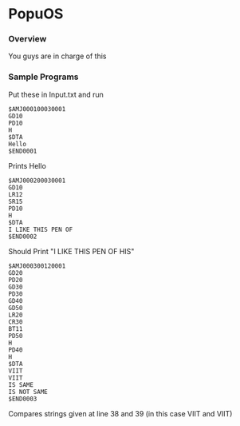 # PopuOS

### Overview
You guys are in charge of this

### Sample Programs
Put these in Input.txt and run

```
$AMJ000100030001
GD10
PD10
H
$DTA
Hello
$END0001
```

Prints Hello
```
$AMJ000200030001
GD10
LR12
SR15
PD10
H
$DTA
I LIKE THIS PEN OF
$END0002
```
Should Print "I LIKE THIS PEN OF HIS"
```
$AMJ000300120001
GD20
PD20
GD30
PD30
GD40
GD50
LR20
CR30
BT11
PD50
H
PD40
H
$DTA
VIIT
VIIT
IS SAME
IS NOT SAME
$END0003
```
Compares strings given at line 38 and 39 (in this case VIIT and VIIT)
